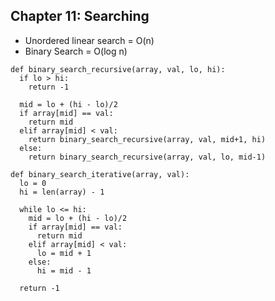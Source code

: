 ## Chapter 11: Searching
* Unordered linear search = O(n)
* Binary Search = O(log n)

```
def binary_search_recursive(array, val, lo, hi):
  if lo > hi:
    return -1

  mid = lo + (hi - lo)/2
  if array[mid] == val:
    return mid
  elif array[mid] < val:
    return binary_search_recursive(array, val, mid+1, hi)
  else:
    return binary_search_recursive(array, val, lo, mid-1)
```

```
def binary_search_iterative(array, val):
  lo = 0
  hi = len(array) - 1
  
  while lo <= hi:
    mid = lo + (hi - lo)/2
    if array[mid] == val:
      return mid
    elif array[mid] < val:
      lo = mid + 1
    else:
      hi = mid - 1

  return -1
```
